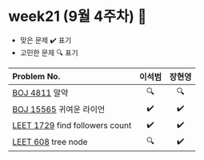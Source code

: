 
# week21 (9월 4주차) :pencil:

- 맞은 문제 :heavy_check_mark: 표기
- 고민한 문제 :mag: 표기


| Problem No.                                                |       이석범       | 장현영 |  
|:-----------------------------------------------------------| :----------------: |:----------------: |
| [BOJ 4811](https://www.acmicpc.net/problem/4811) 알약  |:mag:|:mag:|
| [BOJ 15565](https://www.acmicpc.net/problem/15565) 귀여운 라이언 |:heavy_check_mark:|:heavy_check_mark:|
| [LEET 1729](https://leetcode.com/problems/find-followers-count/description/) find followers count |:heavy_check_mark:|:heavy_check_mark:|
| [LEET 608](https://leetcode.com/problems/tree-node/description/) tree node |:mag:|:heavy_check_mark:|
